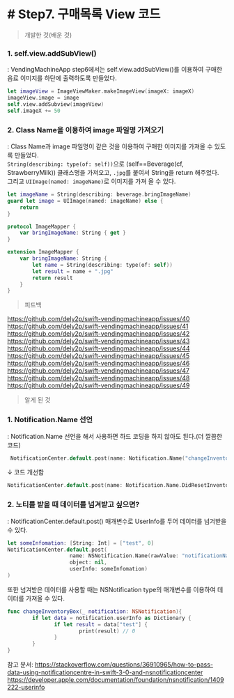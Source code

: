 # # Step7. 구매목록 View 코드

> 개발한 것(배운 것)

### 1. self.view.addSubView()
: VendingMachineApp step6에서는 self.view.addSubView()를 이용하여 구매한 음료 이미지를 하단에 출력하도록 만들었다. 

```swift   
let imageView = ImageViewMaker.makeImageView(imageX: imageX)
imageView.image = image
self.view.addSubview(imageView)
self.imageX += 50

```

### 2. Class Name을 이용하여 image 파일명 가져오기
: Class Name과 image 파일명이 같은 것을 이용하여 구매한 이미지를 가져올 수 있도록 만들었다.  
`String(describing: type(of: self))`으로 (self==Beverage(cf, StrawberryMilk)) 클래스명을 가져오고, `.jpg`를 붙여서 String을 return 해주었다.  
그리고 `UIImage(named: imageName)`로 이미지를 가져 올 수 있다. 

```swift
let imageName = String(describing: beverage.bringImageName)
guard let image = UIImage(named: imageName) else {
    return
}
```

```swift
protocol ImageMapper {
    var bringImageName: String { get }
}

extension ImageMapper {
    var bringImageName: String {
        let name = String(describing: type(of: self))
        let result = name + ".jpg"
        return result
    }
}
```

> 피드백

https://github.com/dely2p/swift-vendingmachineapp/issues/40  
https://github.com/dely2p/swift-vendingmachineapp/issues/41  
https://github.com/dely2p/swift-vendingmachineapp/issues/42  
https://github.com/dely2p/swift-vendingmachineapp/issues/43  
https://github.com/dely2p/swift-vendingmachineapp/issues/44  
https://github.com/dely2p/swift-vendingmachineapp/issues/45  
https://github.com/dely2p/swift-vendingmachineapp/issues/46  
https://github.com/dely2p/swift-vendingmachineapp/issues/47  
https://github.com/dely2p/swift-vendingmachineapp/issues/48  
https://github.com/dely2p/swift-vendingmachineapp/issues/49  


> 알게 된 것

### 1. Notification.Name 선언  
: Notification.Name 선언을 해서 사용하면 하드 코딩을 하지 않아도 된다.(더 깔끔한 코드)

```swift
 NotificationCenter.default.post(name: Notification.Name("changeInventoryBox"), object: self)
```

↓ 코드 개선함

```swift
NotificationCenter.default.post(name: Notification.Name.DidResetInventoryBox, object: self)
```
  
### 2. 노티를 받을 때 데이터를 넘겨받고 싶으면?
: NotificationCenter.default.post() 매개변수로 UserInfo를 두어 데이터를 넘겨받을 수 있다.

```swift
let someInfomation: [String: Int] = ["test", 0]
NotificationCenter.default.post(
					name: NSNotification.Name(rawValue: "notificationName"), 
                    object: nil, 
                    userInfo: someInfomation)
)
```

또한 넘겨받은 데이터를 사용할 때는 NSNotification type의 매개변수를 이용하여 데이터를 가져올 수 있다.

```swift
func changeInventoryBox(_ notification: NSNotification){
        if let data = notification.userInfo as Dictionary {
               if let result = data["test"] {
                       print(result) // 0
               }
        }
}
```

참고 문서: https://stackoverflow.com/questions/36910965/how-to-pass-data-using-notificationcentre-in-swift-3-0-and-nsnotificationcenter
https://developer.apple.com/documentation/foundation/nsnotification/1409222-userinfo